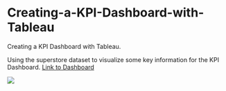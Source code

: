 # Creating-a-KPI-Dashboard-with-Tableau
Creating a KPI Dashboard with Tableau.

Using the superstore dataset to visualize some key information for the KPI Dashboard.
[Link to Dashboard](https://public.tableau.com/views/KPISUPERSTOREDASHBOARD_16232689951400/Dashboard1?:language=en-US&:display_count=n&:origin=viz_share_link)

 <img src = "https://docs.google.com/uc?export=download&id=1gIDzo62-1kkZsH0RtRBHIiT995AznDee"   />

